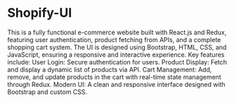 # Shopify-UI
 This is a fully functional e-commerce website built with React.js and Redux, featuring user authentication, product fetching from APIs, and a complete shopping cart system. The UI is designed using Bootstrap, HTML, CSS, and JavaScript, ensuring a responsive and interactive experience. Key features include:  User Login: Secure authentication for users. Product Display: Fetch and display a dynamic list of products via API. Cart Management: Add, remove, and update products in the cart with real-time state management through Redux. Modern UI: A clean and responsive interface designed with Bootstrap and custom CSS.
